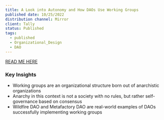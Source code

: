 ```yaml
---
title: A Look into Autonomy and How DAOs Use Working Groups
published date: 10/25/2022
distribution channel: Mirror
client: Tally
status: Published
tags:
  - published
  - Organizational_Design
  - DAO
---
```

[READ ME HERE](https://tally.mirror.xyz/tGkYuQZUtM2_5YLzXBNn8UwNVonWMZSQUEnDP3Wa6BM)

### Key Insights

- Working groups are an organizational structure born out of anarchistic organizations
- Anarchy in this context is not a society with no rules, but rather self-governance based on consensus
- Wildfire DAO and Metafactory DAO are real-world examples of DAOs successfully implementing working groups



